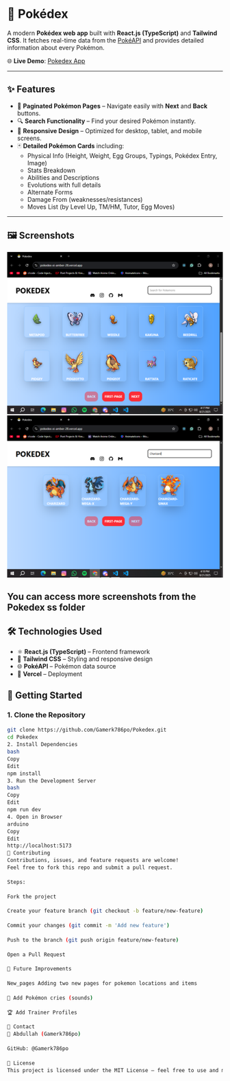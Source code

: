 # 📖 Pokédex

A modern **Pokédex web app** built with **React.js (TypeScript)** and **Tailwind CSS**. It fetches real-time data from the [PokéAPI](https://pokeapi.co/) and provides detailed information about every Pokémon.  

🌐 **Live Demo**: [Pokedex App](https://pokedex-xi-amber-28.vercel.app/)  

---

## ✨ Features

- 📑 **Paginated Pokémon Pages** – Navigate easily with **Next** and **Back** buttons.  
- 🔍 **Search Functionality** – Find your desired Pokémon instantly.  
- 📱 **Responsive Design** – Optimized for desktop, tablet, and mobile screens.  
- 🃏 **Detailed Pokémon Cards** including:
  - Physical Info (Height, Weight, Egg Groups, Typings, Pokédex Entry, Image)  
  - Stats Breakdown  
  - Abilities and Descriptions  
  - Evolutions with full details  
  - Alternate Forms  
  - Damage From (weaknesses/resistances)  
  - Moves List (by Level Up, TM/HM, Tutor, Egg Moves)  

---

## 🖼 Screenshots

![Pokédex Home](./Pokedex%20ss/pokedex-home.PNG)  
![Pokédex Search](./Pokedex%20ss/pokedex-search.PNG)

You can access more screenshots from the Pokedex ss folder
---

## 🛠 Technologies Used

- ⚛️ **React.js (TypeScript)** – Frontend framework  
- 🎨 **Tailwind CSS** – Styling and responsive design  
- 🌐 **PokéAPI** – Pokémon data source  
- 🚀 **Vercel** – Deployment  



## 🚀 Getting Started

### 1. Clone the Repository
```bash
git clone https://github.com/Gamerk786po/Pokedex.git
cd Pokedex
2. Install Dependencies
bash
Copy
Edit
npm install
3. Run the Development Server
bash
Copy
Edit
npm run dev
4. Open in Browser
arduino
Copy
Edit
http://localhost:5173
🤝 Contributing
Contributions, issues, and feature requests are welcome!
Feel free to fork this repo and submit a pull request.

Steps:

Fork the project

Create your feature branch (git checkout -b feature/new-feature)

Commit your changes (git commit -m 'Add new feature')

Push to the branch (git push origin feature/new-feature)

Open a Pull Request

🔮 Future Improvements

New_pages Adding two new pages for pokemon locations and items

🎵 Add Pokémon cries (sounds)

🏆 Add Trainer Profiles

📩 Contact
👤 Abdullah (Gamerk786po)

GitHub: @Gamerk786po

📜 License
This project is licensed under the MIT License – feel free to use and modify as you like.
